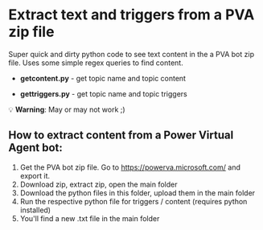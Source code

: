# Extract text and triggers from a PVA zip file

Super quick and dirty python code to see text content in the a PVA bot zip file. Uses some simple regex queries to find content.

- **getcontent.py** - get topic name and topic content 

- **gettriggers.py** - get topic name and topic triggers

💡 **Warning**: May or may not work ;)

## How to extract content from a Power Virtual Agent bot:

1. Get the PVA bot zip file. Go to https://powerva.microsoft.com/ and export it.
2. Download zip, extract zip, open the main folder
3. Download the python files in this folder, upload them in the main folder
4. Run the respective python file for triggers / content (requires python installed)
5. You'll find a new .txt file in the main folder
